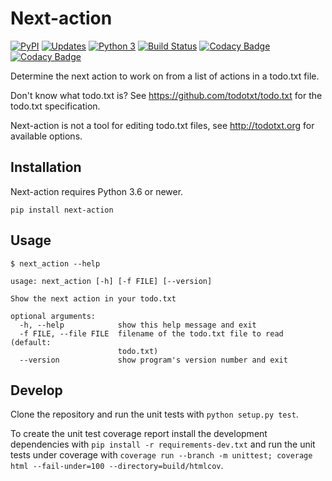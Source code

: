 # Next-action

[![PyPI](https://img.shields.io/pypi/v/next-action.svg)](https://img.shields.io/pypi/v/next-action.svg)
[![Updates](https://pyup.io/repos/github/fniessink/next-action/shield.svg)](https://pyup.io/repos/github/fniessink/next-action/)
[![Python 3](https://pyup.io/repos/github/fniessink/next-action/python-3-shield.svg)](https://pyup.io/repos/github/fniessink/next-action/)
[![Build Status](https://travis-ci.com/fniessink/next-action.svg?branch=master)](https://travis-ci.com/fniessink/next-action)
[![Codacy Badge](https://api.codacy.com/project/badge/Grade/746457c462cd4d9fa23f05424fa932b4)](https://www.codacy.com/app/frank_10/next-action?utm_source=github.com&amp;utm_medium=referral&amp;utm_content=fniessink/next-action&amp;utm_campaign=Badge_Grade)
[![Codacy Badge](https://api.codacy.com/project/badge/Coverage/746457c462cd4d9fa23f05424fa932b4)](https://www.codacy.com/app/frank_10/next-action?utm_source=github.com&utm_medium=referral&utm_content=fniessink/next-action&utm_campaign=Badge_Coverage)

Determine the next action to work on from a list of actions in a todo.txt file.

Don't know what todo.txt is? See <https://github.com/todotxt/todo.txt> for the todo.txt specification.

Next-action is not a tool for editing todo.txt files, see <http://todotxt.org> for available options.

## Installation

Next-action requires Python 3.6 or newer.

`pip install next-action`

## Usage

```console
$ next_action --help

usage: next_action [-h] [-f FILE] [--version]

Show the next action in your todo.txt

optional arguments:
  -h, --help            show this help message and exit
  -f FILE, --file FILE  filename of the todo.txt file to read (default:
                        todo.txt)
  --version             show program's version number and exit
```

## Develop

Clone the repository and run the unit tests with `python setup.py test`.

To create the unit test coverage report install the development dependencies with `pip install -r requirements-dev.txt` and run the unit tests under coverage with `coverage run --branch -m unittest; coverage html --fail-under=100 --directory=build/htmlcov`.
